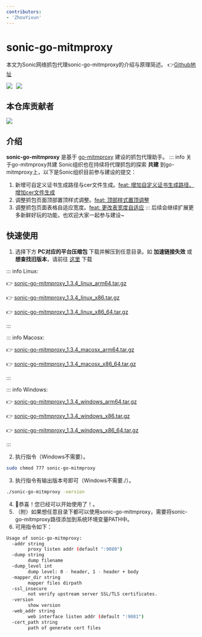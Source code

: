 ```yaml
---
contributors:
- 'ZhouYixun'
---
```


# sonic-go-mitmproxy
本文为Sonic网络抓包代理sonic-go-mitmproxy的介绍与原理简述。 👉[Github地址](https://github.com/SonicCloudOrg/sonic-go-mitmproxy)

<div style="display: flex">
<img src="https://img.shields.io/github/stars/SonicCloudOrg/sonic-go-mitmproxy?style=social">
<img style="margin-left:10px" src="https://img.shields.io/github/forks/SonicCloudOrg/sonic-go-mitmproxy?style=social">
</div>

## 本仓库贡献者

<a href="https://github.com/SonicCloudOrg/sonic-go-mitmproxy/graphs/contributors">
  <img src="https://contrib.rocks/image?repo=SonicCloudOrg/sonic-go-mitmproxy" />
</a>

## 介绍

**sonic-go-mitmproxy** 是基于 [go-mitmproxy](https://github.com/lqqyt2423/go-mitmproxy) 建设的抓包代理助手。
::: info 关于go-mitmproxy共建
Sonic组织也在持续将代理抓包的探索 **共建** 到go-mitmproxy上，以下是Sonic组织目前参与建设的提交：
1. 新增可自定义证书生成路径与cer文件生成。[feat: 增加自定义证书生成路径、增加cer文件生成](https://github.com/lqqyt2423/go-mitmproxy/commit/8522ebedb0cbd52fae1bef2423697a9eba5ca161)
2. 调整抓包页面顶部置顶样式调整。[feat: 顶部样式置顶调整](https://github.com/lqqyt2423/go-mitmproxy/commit/29cf59bbbf1f21ff0c524743f32b693f632f7af5)
3. 调整抓包页面表格自适应宽度。[feat: 更改表宽度自适应](https://github.com/lqqyt2423/go-mitmproxy/commit/6d5ce792ce8e76db92f915eb6969696be1f8224e)
:::
后续会继续扩展更多新鲜好玩的功能，也欢迎大家一起参与建设~

## 快速使用
1. 选择下方 **PC对应的平台压缩包** 下载并解压到任意目录。如 **加速链接失效** 或 **想查找旧版本**，请前往 <a href="https://github.com/SonicCloudOrg/sonic-go-mitmproxy/releases" target="_blank">这里</a> 下载

::: info Linux:

👉 <a href="https://gh.flyinbug.top/gh/https://github.com/SonicCloudOrg/sonic-go-mitmproxy/releases/download/v1.3.4/sonic-go-mitmproxy_1.3.4_linux_arm64.tar.gz" target="_blank">sonic-go-mitmproxy_1.3.4_linux_arm64.tar.gz</a>

👉 <a href="https://gh.flyinbug.top/gh/https://github.com/SonicCloudOrg/sonic-go-mitmproxy/releases/download/v1.3.4/sonic-go-mitmproxy_1.3.4_linux_x86.tar.gz" target="_blank">sonic-go-mitmproxy_1.3.4_linux_x86.tar.gz</a>

👉 <a href="https://gh.flyinbug.top/gh/https://github.com/SonicCloudOrg/sonic-go-mitmproxy/releases/download/v1.3.4/sonic-go-mitmproxy_1.3.4_linux_x86_64.tar.gz" target="_blank">sonic-go-mitmproxy_1.3.4_linux_x86_64.tar.gz</a>

:::

::: info Macosx:

👉 <a href="https://gh.flyinbug.top/gh/https://github.com/SonicCloudOrg/sonic-go-mitmproxy/releases/download/v1.3.4/sonic-go-mitmproxy_1.3.4_macosx_arm64.tar.gz" target="_blank">sonic-go-mitmproxy_1.3.4_macosx_arm64.tar.gz</a>

👉 <a href="https://gh.flyinbug.top/gh/https://github.com/SonicCloudOrg/sonic-go-mitmproxy/releases/download/v1.3.4/sonic-go-mitmproxy_1.3.4_macosx_x86_64.tar.gz" target="_blank">sonic-go-mitmproxy_1.3.4_macosx_x86_64.tar.gz</a>

:::

::: info Windows:

👉 <a href="https://gh.flyinbug.top/gh/https://github.com/SonicCloudOrg/sonic-go-mitmproxy/releases/download/v1.3.4/sonic-go-mitmproxy_1.3.4_windows_arm64.tar.gz" target="_blank">sonic-go-mitmproxy_1.3.4_windows_arm64.tar.gz</a>

👉 <a href="https://gh.flyinbug.top/gh/https://github.com/SonicCloudOrg/sonic-go-mitmproxy/releases/download/v1.3.4/sonic-go-mitmproxy_1.3.4_windows_x86.tar.gz" target="_blank">sonic-go-mitmproxy_1.3.4_windows_x86.tar.gz</a>

👉 <a href="https://gh.flyinbug.top/gh/https://github.com/SonicCloudOrg/sonic-go-mitmproxy/releases/download/v1.3.4/sonic-go-mitmproxy_1.3.4_windows_x86_64.tar.gz" target="_blank">sonic-go-mitmproxy_1.3.4_windows_x86_64.tar.gz</a>

:::

2. 执行指令（Windows不需要）。
```bash
sudo chmod 777 sonic-go-mitmproxy
```
3. 执行指令有输出版本号即可（Windows不需要./）。
```bash
./sonic-go-mitmproxy -version
```
4. 🎉恭喜！您已经可以开始使用了！。
5. （附）如果想任意目录下都可以使用sonic-go-mitmproxy，需要将sonic-go-mitmproxy路径添加到系统环境变量PATH中。
6. 可用指令如下：

```bash
Usage of sonic-go-mitmproxy:
  -addr string
    	proxy listen addr (default ":9080")
  -dump string
    	dump filename
  -dump_level int
    	dump level: 0 - header, 1 - header + body
  -mapper_dir string
    	mapper files dirpath
  -ssl_insecure
    	not verify upstream server SSL/TLS certificates.
  -version
    	show version
  -web_addr string
    	web interface listen addr (default ":9081")
  -cert_path string
    	path of generate cert files
```
